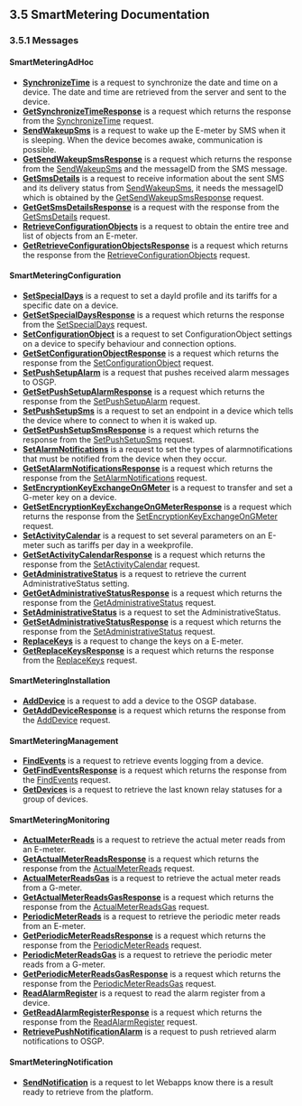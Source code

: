 ## 3.5 SmartMetering Documentation

### 3.5.1 Messages

#### SmartMeteringAdHoc
- **[SynchronizeTime](./smartmetering/SynchronizeTime.md)** is a request to synchronize the date and time on a device. The date and time are retrieved from the server and sent to the device.
- **[GetSynchronizeTimeResponse](./smartmetering/GetSynchronizeTimeResponse.md)** is a request which returns the response from the [SynchronizeTime](./smartmetering/SynchronizeTime.md) request.
- **[SendWakeupSms](./smartmetering/SendWakeupSms.md)** is a request to wake up the E-meter by SMS when it is sleeping. When the device becomes awake, communication is possible.
- **[GetSendWakeupSmsResponse](./smartmetering/GetSendWakeupSmsResponse.md)** is a request which returns the response from the [SendWakeupSms](./smartmetering/SendWakeupSms.md) and the messageID from the SMS message.
- **[GetSmsDetails](./smartmetering/GetSmsDetails.md)** is a request to receive information about the sent SMS and its delivery status from [SendWakeupSms](./smartmetering/SendWakeupSms.md), it needs the messageID which is obtained by the [GetSendWakeupSmsResponse](./smartmetering/GetSendWakeupSmsResponse.md) request.
- **[GetGetSmsDetailsResponse](./smartmetering/GetGetSmsDetailsResponse.md)** is a request with the response from the [GetSmsDetails](./smartmetering/GetSmsDetails.md) request.
- **[RetrieveConfigurationObjects](./smartmetering/RetrieveConfigurationObjects.md)** is a request to obtain the entire tree and list of objects from an E-meter. 
- **[GetRetrieveConfigurationObjectsResponse](./smartmetering/GetRetrieveConfigurationObjectsResponse.md)** is a request which returns the response from the [RetrieveConfigurationObjects](./smartmetering/RetrieveConfigurationObjects.md) request.

#### SmartMeteringConfiguration
- **[SetSpecialDays](./smartmetering/SetSpecialDays.md)** is a request to set a dayId profile and its tariffs for a specific date on a device.
- **[GetSetSpecialDaysResponse](./smartmetering/GetSetSpecialDaysResponse.md)** is a request which returns the response from the [SetSpecialDays](./smartmetering/SetSpecialDays.md) request.
- **[SetConfigurationObject](./smartmetering/SetConfigurationObject.md)** is a request to set ConfigurationObject settings on a device to specify behaviour and connection options. 
- **[GetSetConfigurationObjectResponse](./smartmetering/GetSetConfigurationObjectResponse.md)** is a request which returns the response from the [SetConfigurationObject](./smartmetering/SetConfigurationObject.md) request.
- **[SetPushSetupAlarm](./smartmetering/SetPushSetupAlarm.md)** is a request that pushes received alarm messages to OSGP.
- **[GetSetPushSetupAlarmResponse](./smartmetering/GetSetPushSetupAlarmResponse.md)** is a request which returns the response from the [SetPushSetupAlarm](./smartmetering/SetPushSetupAlarm.md) request.
- **[SetPushSetupSms](./smartmetering/SetPushSetupSms.md)** is a request to set an endpoint in a device which tells the device where to connect to when it is waked up.
- **[GetSetPushSetupSmsResponse](./smartmetering/GetSetPushSetupSmsResponse.md)** is a request which returns the response from the [SetPushSetupSms](./smartmetering/SetPushSetupSms.md) request.
- **[SetAlarmNotifications](./smartmetering/SetAlarmNotifications.md)** is a request to set the types of alarmnotifications that must be notified from the device when they occur.
- **[GetSetAlarmNotificationsResponse](./smartmetering/GetSetAlarmNotificationsResponse.md)** is a request which returns the response from the [SetAlarmNotifications](./smartmetering/SetAlarmNotifications.md) request.
- **[SetEncryptionKeyExchangeOnGMeter](./smartmetering/SetEncryptionKeyExchangeOnGMeter.md)** is a request to transfer and set a G-meter key on a device.
- **[GetSetEncryptionKeyExchangeOnGMeterResponse](./smartmetering/GetSetEncryptionKeyExchangeOnGMeterResponse.md)** is a request which returns the response from the [SetEncryptionKeyExchangeOnGMeter](./smartmetering/SetEncryptionKeyExchangeOnGMeter.md) request.
- **[SetActivityCalendar](./smartmetering/SetActivityCalendar.md)** is a request to set several parameters on an E-meter such as tariffs per day in a weekprofile.
- **[GetSetActivityCalendarResponse](./smartmetering/GetSetActivityCalendarResponse.md)** is a request which returns the response from the [SetActivityCalendar](./smartmetering/SetActivityCalendar.md) request.
- **[GetAdministrativeStatus](./smartmetering/GetAdministrativeStatus.md)** is a request to retrieve the current AdministrativeStatus setting.
- **[GetGetAdministrativeStatusResponse](./smartmetering/GetGetAdministrativeStatusResponse.md)** is a request which returns the response from the [GetAdministrativeStatus](./smartmetering/GetAdministrativeStatus.md) request.
- **[SetAdministrativeStatus](./smartmetering/SetAdministrativeStatus.md)** is a request to set the AdministrativeStatus.
- **[GetSetAdministrativeStatusResponse](./smartmetering/GetSetAdministrativeStatusResponse.md)** is a request which returns the response from the [SetAdministrativeStatus](./smartmetering/SetAdministrativeStatus.md) request.
- **[ReplaceKeys](./smartmetering/ReplaceKeys.md)** is a request to change the keys on a E-meter.
- **[GetReplaceKeysResponse](./smartmetering/GetReplaceKeysResponse.md)** is a request which returns the response from the [ReplaceKeys](./smartmetering/ReplaceKeys.md) request.

#### SmartMeteringInstallation
- **[AddDevice](./smartmetering/AddDevice.md)** is a request to add a device to the OSGP database.
- **[GetAddDeviceResponse](./smartmetering/GetAddDeviceResponse.md)** is a request which returns the response from the [AddDevice](./smartmetering/AddDevice.md) request.

#### SmartMeteringManagement
- **[FindEvents](./smartmetering/FindEvents.md)** is a request to retrieve events logging from a device.
- **[GetFindEventsResponse](./smartmetering/GetFindEventsResponse.md)** is a request which returns the response from the [FindEvents](./smartmetering/FindEvents.md) request.
- **[GetDevices](./smartmetering/GetDevices.md)** is a request to retrieve the last known relay statuses for a group of devices.

#### SmartMeteringMonitoring
- **[ActualMeterReads](./smartmetering/ActualMeterReads.md)** is a request to retrieve the actual meter reads from an E-meter.
- **[GetActualMeterReadsResponse](./smartmetering/GetActualMeterReadsResponse.md)** is a request which returns the response from the [ActualMeterReads](./smartmetering/ActualMeterReads.md) request.
- **[ActualMeterReadsGas](./smartmetering/ActualMeterReadsGas.md)** is a request to retrieve the actual meter reads from a G-meter.
- **[GetActualMeterReadsGasResponse](./smartmetering/GetActualMeterReadsGasResponse.md)** is a request which returns the response from the [ActualMeterReadsGas](./smartmetering/ActualMeterReadsGas.md) request.
- **[PeriodicMeterReads](./smartmetering/PeriodicMeterReads.md)** is a request to retrieve the periodic meter reads from an E-meter.
- **[GetPeriodicMeterReadsResponse](./smartmetering/GetPeriodicMeterReadsResponse.md)** is a request which returns the response from the [PeriodicMeterReads](./smartmetering/PeriodicMeterReads.md) request.
- **[PeriodicMeterReadsGas](./smartmetering/PeriodicMeterReadsGas.md)** is a request to retrieve the periodic meter reads from a G-meter.
- **[GetPeriodicMeterReadsGasResponse](./smartmetering/GetPeriodicMeterReadsGasResponse.md)** is a request which returns the response from the [PeriodicMeterReadsGas](./smartmetering/PeriodicMeterReadsGas.md) request.
- **[ReadAlarmRegister](./smartmetering/ReadAlarmRegister.md)** is a request to read the alarm register from a device.
- **[GetReadAlarmRegisterResponse](./smartmetering/GetReadAlarmRegisterResponse.md)** is a request which returns the response from the [ReadAlarmRegister](./smartmetering/ReadAlarmRegister.md) request.
- **[RetrievePushNotificationAlarm](./smartmetering/RetrievePushNotificationAlarm.md)** is a request to push retrieved alarm notifications to OSGP.

#### SmartMeteringNotification
- **[SendNotification](./smartmetering/SendNotification.md)** is a request to let Webapps know there is a result ready to retrieve from the platform.

